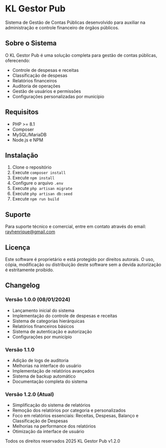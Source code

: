 # KL Gestor Pub

Sistema de Gestão de Contas Públicas desenvolvido para auxiliar na administração e controle financeiro de órgãos públicos.

## Sobre o Sistema

O KL Gestor Pub é uma solução completa para gestão de contas públicas, oferecendo:
- Controle de despesas e receitas
- Classificação de despesas
- Relatórios financeiros
- Auditoria de operações
- Gestão de usuários e permissões
- Configurações personalizadas por município

## Requisitos

- PHP >= 8.1
- Composer
- MySQL/MariaDB
- Node.js e NPM

## Instalação

1. Clone o repositório
2. Execute `composer install`
3. Execute `npm install`
4. Configure o arquivo `.env`
5. Execute `php artisan migrate`
6. Execute `php artisan db:seed`
7. Execute `npm run build`

## Suporte

Para suporte técnico e comercial, entre em contato através do email: rayhenrique@gmail.com

## Licença

Este software é proprietário e está protegido por direitos autorais. O uso, cópia, modificação ou distribuição deste software sem a devida autorização é estritamente proibido.

## Changelog

### Versão 1.0.0 (08/01/2024)
- Lançamento inicial do sistema
- Implementação do controle de despesas e receitas
- Sistema de categorias hierárquicas
- Relatórios financeiros básicos
- Sistema de autenticação e autorização
- Configurações por município

### Versão 1.1.0
- Adição de logs de auditoria
- Melhorias na interface do usuário
- Implementação de relatórios avançados
- Sistema de backup automático
- Documentação completa do sistema

### Versão 1.2.0 (Atual)
- Simplificação do sistema de relatórios
- Remoção dos relatórios por categoria e personalizados
- Foco em relatórios essenciais: Receitas, Despesas, Balanço e Classificação de Despesas
- Melhorias na performance dos relatórios
- Otimização da interface de usuário

Todos os direitos reservados 2025 KL Gestor Pub v1.2.0
